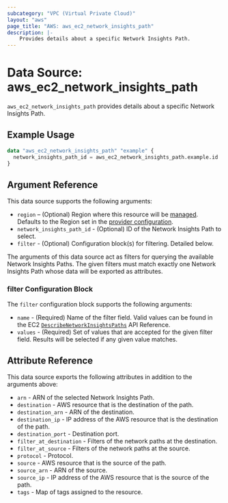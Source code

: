 ```yaml
---
subcategory: "VPC (Virtual Private Cloud)"
layout: "aws"
page_title: "AWS: aws_ec2_network_insights_path"
description: |-
    Provides details about a specific Network Insights Path.
---
```


# Data Source: aws_ec2_network_insights_path

`aws_ec2_network_insights_path` provides details about a specific Network Insights Path.

## Example Usage

```terraform
data "aws_ec2_network_insights_path" "example" {
  network_insights_path_id = aws_ec2_network_insights_path.example.id
}
```

## Argument Reference

This data source supports the following arguments:

* `region` – (Optional) Region where this resource will be [managed](https://docs.aws.amazon.com/general/latest/gr/rande.html#regional-endpoints). Defaults to the Region set in the [provider configuration](https://registry.terraform.io/providers/hashicorp/aws/latest/docs#aws-configuration-reference).
* `network_insights_path_id` - (Optional) ID of the Network Insights Path to select.
* `filter` - (Optional) Configuration block(s) for filtering. Detailed below.

The arguments of this data source act as filters for querying the available
Network Insights Paths. The given filters must match exactly one Network Insights Path
whose data will be exported as attributes.

### filter Configuration Block

The `filter` configuration block supports the following arguments:

* `name` - (Required) Name of the filter field. Valid values can be found in the EC2 [`DescribeNetworkInsightsPaths`](https://docs.aws.amazon.com/AWSEC2/latest/APIReference/API_DescribeNetworkInsightsPaths.html) API Reference.
* `values` - (Required) Set of values that are accepted for the given filter field. Results will be selected if any given value matches.

## Attribute Reference

This data source exports the following attributes in addition to the arguments above:

* `arn` - ARN of the selected Network Insights Path.
* `destination` - AWS resource that is the destination of the path.
* `destination_arn` - ARN of the destination.
* `destination_ip` - IP address of the AWS resource that is the destination of the path.
* `destination_port` - Destination port.
* `filter_at_destination` - Filters of the network paths at the destination.
* `filter_at_source` - Filters of the network paths at the source.
* `protocol` - Protocol.
* `source` - AWS resource that is the source of the path.
* `source_arn` - ARN of the source.
* `source_ip` - IP address of the AWS resource that is the source of the path.
* `tags` - Map of tags assigned to the resource.
